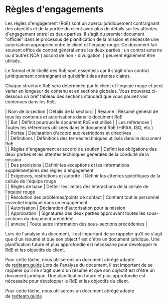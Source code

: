 Règles d'engagements
====================

Les règles d'engagement (RoE) sont un aperçu juridiquement contraignant des objectifs et de la portée du client avec plus de détails sur les attentes d'engagement entre les deux parties. Il s'agit du premier document "officiel" dans le processus de planification de la mission et nécessite une autorisation appropriée entre le client et l'équipe rouge. Ce document fait souvent office de contrat général entre les deux parties ; un contrat externe ou d'autres NDA ( accord de non - divulgation  ) peuvent également être utilisés.

Le format et le libellé des RoE sont essentiels car il s'agit d'un contrat juridiquement contraignant et qui définit des attentes claires.

Chaque structure RoE sera déterminée par le client et l'équipe rouge et peut varier en longueur de contenu et en sections globales. Vous trouverez ci-dessous un bref tableau des sections standard que vous pouvez voir contenues dans les RoE.

| Nom de la section | Détails de la section |
| Résumé | Résumé général de tous les contenus et autorisations dans le document RoE\
 |
| But | Définit pourquoi le document RoE est utilisé |
| Les références | Toutes les références utilisées dans le document RoE (HIPAA, ISO, etc.)\
 |
| Portée | Déclaration d'accord aux restrictions et directives\
 |
| Définitions | Définitions des termes techniques utilisés dans le document RoE\
 |
| Règles d'engagement et accord de soutien | Définit les obligations des deux parties et les attentes techniques générales de la conduite de la mission\
 |
| Des provisions | Définir les exceptions et les informations supplémentaires des règles d'engagement\
 |
| Exigences, restrictions et autorité  | Définir les attentes spécifiques de la cellule de l'équipe rouge\
 |
| Règles de base | Définir les limites des interactions de la cellule de l'équipe rouge\
 |
| Résolution des problèmes/points de contact | Contient tout le personnel essentiel impliqué dans un engagement\
 |
| Autorisation | Déclaration d'autorisation pour la mission\
 |
| Approbation  | Signatures des deux parties approuvant toutes les sous-sections du document précédent\
 |
| annexe | Toute autre information des sous-sections précédentes |

Lors de l'analyse du document, il est important de se rappeler qu'il ne s'agit que d'un résumé et que son objectif est d'être un document juridique. Une planification future et plus approfondie est nécessaire pour développer le RdE et les objectifs du client.

Pour cette tâche, nous utiliserons un document abrégé adapté de [redteam.guide](https://redteam.guide/docs/templates/roe_template/)
Lors de l'analyse du document, il est important de se rappeler qu'il ne s'agit que d'un résumé et que son objectif est d'être un document juridique. Une planification future et plus approfondie est nécessaire pour développer le RdE et les objectifs du client.

Pour cette tâche, nous utiliserons un document abrégé adapté de [redteam.guide](https://redteam.guide/docs/templates/roe_template/)
